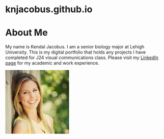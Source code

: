 # knjacobus.github.io
# About Me #

My name is Kendal Jacobus. I am a senior biology major at Lehigh University. This is my digital portfolio that holds any projects I have completed for J24 visual communications class.
Please visit my [LinkedIn page](https://www.linkedin.com/in/kendaljacobus/) for my academic and work experience. 


![Photo of me](https://github.com/knjacobus/knjacobus.github.io/blob/master/0.jpg?raw=true)
